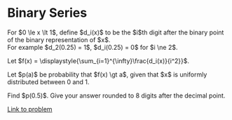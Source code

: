 # Binary Series

<p>For $0 \le x \lt 1$, define $d_i(x)$ to be the $i$th digit after the binary point of the binary representation of $x$.<br />
For example $d_2(0.25) = 1$, $d_i(0.25) = 0$ for $i \ne 2$.</p>

<p>Let $f(x) = \displaystyle{\sum_{i=1}^{\infty}\frac{d_i(x)}{i^2}}$.</p>

<p>Let $p(a)$ be probability that $f(x) \gt a$, given that $x$ is uniformly distributed between 0 and 1.</p>

<p>Find $p(0.5)$. Give your answer rounded to 8 digits after the decimal point.</p>


[Link to problem](https://projecteuler.net/problem=689)
